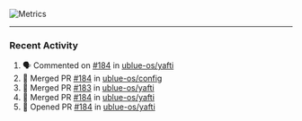 ![Metrics](https://metrics.lecoq.io/KyleGospo?template=classic&base=header%2C%20activity%2C%20community%2C%20repositories%2C%20metadata&base.indepth=false&base.hireable=false&base.skip=false&config.timezone=America%2FLos_Angeles)

---
### Recent Activity
<!--START_SECTION:activity-->
1. 🗣 Commented on [#184](https://github.com/ublue-os/yafti/pull/184#issuecomment-1879780919) in [ublue-os/yafti](https://github.com/ublue-os/yafti)
2. 🎉 Merged PR [#184](https://github.com/ublue-os/config/pull/184) in [ublue-os/config](https://github.com/ublue-os/config)
3. 🎉 Merged PR [#183](https://github.com/ublue-os/yafti/pull/183) in [ublue-os/yafti](https://github.com/ublue-os/yafti)
4. 🎉 Merged PR [#184](https://github.com/ublue-os/yafti/pull/184) in [ublue-os/yafti](https://github.com/ublue-os/yafti)
5. 💪 Opened PR [#184](https://github.com/ublue-os/yafti/pull/184) in [ublue-os/yafti](https://github.com/ublue-os/yafti)
<!--END_SECTION:activity-->
